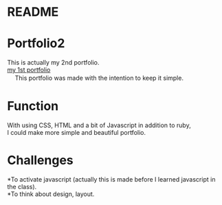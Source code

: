 # README

# Portfolio2  
  This is actually my 2nd portfolio.  
  [my 1st portfolio](https://github.com/TakahiroSuzukiqq/CFA-ProjectNo1-portfolio)  
　 This portfolio was made with the intention to keep it simple.  

# Function  
  With using CSS, HTML and a bit of Javascript in addition to ruby,  
  I could make more simple and beautiful portfolio.  

# Challenges  
  *To activate javascript (actually this is made before I learned javascript in the class).  
  *To think about design, layout.  
